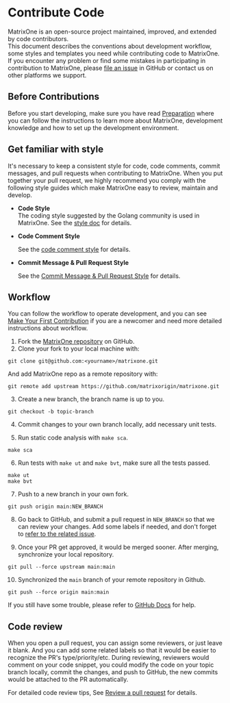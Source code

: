 # **Contribute Code**
MatrixOne is an open-source project maintained, improved, and extended by code contributors.  
This document describes the conventions about development workflow, some styles and templates you need while contributing code to MatrixOne. If you encounter any problem or find some mistakes in participating in contribution to MatrixOne, please [file an issue](https://github.com/matrixorigin/matrixone/issues) in GitHub or contact us on other platforms we support.


## **Before Contributions**
Before you start developing, make sure you have read [Preparation](preparation.md) where you can follow the instructions to learn more about MatrixOne, development knowledge and how to set up the development environment.


## **Get familiar with style** <a name="get-familiar-with-style"></a>
It's necessary to keep a consistent style for code, code comments, commit messages, and pull requests when contributing to MatrixOne. When you put together your pull request, we highly recommend you comply with the following style guides which make MatrixOne easy to review, maintain and develop.

* **Code Style**  
The coding style suggested by the Golang community is used in MatrixOne. See the [style doc](https://github.com/golang/go/wiki/CodeReviewComments) for details.

* **Code Comment Style**
  
  See the [code comment style](../Code-Style/code-comment-style.md) for details.

* **Commit Message & Pull Request Style** 
   
   See the [Commit Message & Pull Request Style](../Code-Style/code-comment-style.md) for details.

## **Workflow<c name="workflow"></c>**
You can follow the workflow to operate development, and you can see [Make Your First Contribution](../make-your-first-contribution.md) if you are a newcomer and need more detailed instructions about workflow.  

1. Fork the [MatrixOne repository](https://github.com/matrixorigin/matrixone) on GitHub.
2. Clone your fork to your local machine with:  

```
git clone git@github.com:<yourname>/matrixone.git
```
And add MatrixOne repo as a remote repository with:

```
git remote add upstream https://github.com/matrixorigin/matrixone.git
```  

3. Create a new branch, the branch name is up to you.
```
git checkout -b topic-branch
```

4. Commit changes to your own branch locally, add necessary unit tests.

5. Run static code analysis with `make sca`.
```
make sca
```

6. Run tests with `make ut` and `make bvt`, make sure all the tests passed.
```
make ut
make bvt
```

7. Push to a new branch in your own fork.
```
git push origin main:NEW_BRANCH
```

8. Go back to GitHub, and submit a pull request in `NEW_BRANCH` so that we can review your changes. Add some labels if needed, and don't forget to [refer to the related issue](https://docs.github.com/en/issues/tracking-your-work-with-issues/linking-a-pull-request-to-an-issue).

9. Once your PR get approved, it would be merged sooner. After merging, synchronize your local repository. 
```
git pull --force upstream main:main
```
10. Synchronized the `main` branch of your remote repository in Github.
```
git push --force origin main:main
```

If you still have some trouble, please refer to [GitHub Docs](https://docs.github.com/en) for help.

## **Code review**
When you open a pull request, you can assign some reviewers, or just leave it blank. And you can add some related labels so that it would be easier to recognize the PR's type/priority/etc. During reviewing, reviewers would comment on your code snippet, you could modify the code on your topic branch locally, commit the changes, and push to GitHub, the new commits would be attached to the PR automatically.

For detailed code review tips, See [Review a pull request](review-a-pull-request.md) for details. 